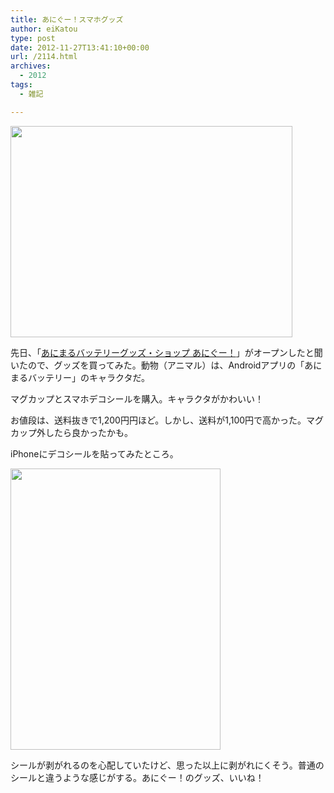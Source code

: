 ```yaml
---
title: あにぐー！スマホグッズ
author: eiKatou
type: post
date: 2012-11-27T13:41:10+00:00
url: /2114.html
archives:
  - 2012
tags:
  - 雑記

---
```

[<img src="http://eikatou.net/blog/wp-content/uploads/2012/11/IMG_1032.jpg" alt="" title="IMG_1032" width="451" height="338" class="alignnone size-full wp-image-2115" srcset="/uploads/2012/11/IMG_1032.jpg 451w, /uploads/2012/11/IMG_1032-300x224.jpg 300w, /uploads/2012/11/IMG_1032-400x300.jpg 400w" sizes="(max-width: 451px) 100vw, 451px" />][1]
  
先日、「[あにまるバッテリーグッズ・ショップ あにぐー！][2]」がオープンしたと聞いたので、グッズを買ってみた。動物（アニマル）は、Androidアプリの「あにまるバッテリー」のキャラクタだ。

マグカップとスマホデコシールを購入。キャラクタがかわいい！

お値段は、送料抜きで1,200円円ほど。しかし、送料が1,100円で高かった。マグカップ外したら良かったかも。

iPhoneにデコシールを貼ってみたところ。
  
[<img src="http://eikatou.net/blog/wp-content/uploads/2012/11/IMG_0264.jpeg" alt="" title="IMG_0264" width="336" height="450" class="alignnone size-full wp-image-2116" srcset="/uploads/2012/11/IMG_0264.jpeg 336w, /uploads/2012/11/IMG_0264-224x300.jpeg 224w" sizes="(max-width: 336px) 100vw, 336px" />][3]

シールが剥がれるのを心配していたけど、思った以上に剥がれにくそう。普通のシールと違うような感じがする。あにぐー！のグッズ、いいね！

 [1]: http://eikatou.net/blog/wp-content/uploads/2012/11/IMG_1032.jpg
 [2]: http://animal-goods.net/
 [3]: http://eikatou.net/blog/wp-content/uploads/2012/11/IMG_0264.jpeg
